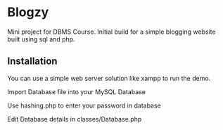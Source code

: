 # Blogzy
Mini project for DBMS Course.
Initial build for a simple blogging website built using sql and php.

## Installation
You can use a simple web server solution like xampp to run the demo.

Import Database file into your MySQL Database

Use hashing.php to enter your password in database

Edit Database details in classes/Database.php
